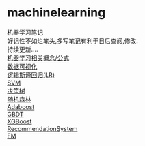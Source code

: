 # machinelearning

机器学习笔记
<br/>
好记性不如烂笔头,多写笔记有利于日后查阅,修改.
<br/>
持续更新....
<br/>
<a target="_blank" href="https://github.com/linzhenpeng/machinelearning/blob/master/BASE/BASE.ipynb">机器学习相关概念/公式</a>
<br/>
<a target="_blank" href="https://github.com/linzhenpeng/machinelearning/blob/master/BASE/DataVisualization.ipynb">数据可视化</a>
<br/>
<a target="_blank" href="https://github.com/linzhenpeng/machinelearning/blob/master/LogisticRegression/LogisticRegression.ipynb">逻辑斯谛回归(LR)</a>
<br/>
<a target="_blank" href="https://github.com/linzhenpeng/machinelearning/blob/master/LogisticRegression/SVM.ipynb">SVM</a>
<br/>
<a target="_blank" href="https://github.com/linzhenpeng/machinelearning/blob/master/decisionTree/decisionTree.ipynb">决策树</a>
<br />
<a target="_blank" href="https://github.com/linzhenpeng/machinelearning/blob/master/RandomForest/RandomForest.ipynb">随机森林</a>
<br />
<a target="_blank" href="https://github.com/linzhenpeng/machinelearning/blob/master/Adaboost/Adaboost.ipynb">Adaboost</a>
<br/>
<a target="_blank" href="https://github.com/linzhenpeng/machinelearning/blob/master/GBDT/GBDT.ipynb">GBDT</a>
<br/>
<a target="_blank" href="https://github.com/linzhenpeng/machinelearning/blob/master/XGBoost/XGBoost.ipynb">XGBoost</a>
<br/>
<a target="_blank" href="https://github.com/linzhenpeng/machinelearning/blob/master/RecommendationSystem/RecommendationSystem.ipynb">RecommendationSystem</a>
<br/>
<a target="_blank" href="https://github.com/linzhenpeng/machinelearning/blob/master/FM/FM.ipynb">FM</a>
<br/>

